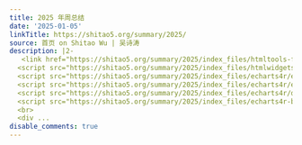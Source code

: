 ```yaml
---
title: 2025 年周总结
date: '2025-01-05'
linkTitle: https://shitao5.org/summary/2025/
source: 首页 on Shitao Wu | 吴诗涛
description: |2-
   <link href="https://shitao5.org/summary/2025/index_files/htmltools-fill/fill.css" rel="stylesheet" />
  <script src="https://shitao5.org/summary/2025/index_files/htmlwidgets/htmlwidgets.js"></script>
  <script src="https://shitao5.org/summary/2025/index_files/echarts4r/echarts-en.min.js"></script>
  <script src="https://shitao5.org/summary/2025/index_files/echarts4r/ecStat.min.js"></script>
  <script src="https://shitao5.org/summary/2025/index_files/echarts4r/dataTool.min.js"></script>
  <script src="https://shitao5.org/summary/2025/index_files/echarts4r-binding/echarts4r.js"></script>
  <br>
  <div ...
disable_comments: true
---
```

 <link href="https://shitao5.org/summary/2025/index_files/htmltools-fill/fill.css" rel="stylesheet" />
<script src="https://shitao5.org/summary/2025/index_files/htmlwidgets/htmlwidgets.js"></script>
<script src="https://shitao5.org/summary/2025/index_files/echarts4r/echarts-en.min.js"></script>
<script src="https://shitao5.org/summary/2025/index_files/echarts4r/ecStat.min.js"></script>
<script src="https://shitao5.org/summary/2025/index_files/echarts4r/dataTool.min.js"></script>
<script src="https://shitao5.org/summary/2025/index_files/echarts4r-binding/echarts4r.js"></script>
<br>
<div ...